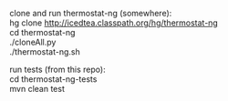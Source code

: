clone and run thermostat-ng (somewhere):  
  hg clone http://icedtea.classpath.org/hg/thermostat-ng  
  cd thermostat-ng  
  ./cloneAll.py  
  ./thermostat-ng.sh  
  
run tests (from this repo):  
  cd thermostat-ng-tests  
  mvn clean test  

